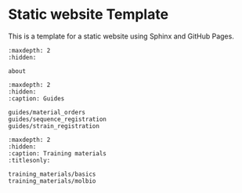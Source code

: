 # Static website Template

This is a template for a static website using Sphinx and GitHub Pages.

```{toctree}
:maxdepth: 2
:hidden:

about
```

```{toctree}
:maxdepth: 2
:hidden:
:caption: Guides

guides/material_orders
guides/sequence_registration
guides/strain_registration
```

```{toctree}
:maxdepth: 2
:hidden:
:caption: Training materials
:titlesonly: 

training_materials/basics
training_materials/molbio
```